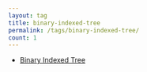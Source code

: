 ```yaml
---
layout: tag
title: binary-indexed-tree
permalink: /tags/binary-indexed-tree/
count: 1
---
```


- [Binary Indexed Tree](https://kishuagarwal.github.io/binary-indexed-tree.html)
